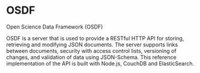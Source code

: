 # OSDF
Open Science Data Framework (OSDF)

OSDF is a server that is used to provide a RESTful HTTP API for storing, retrieving and modifying
JSON documents.  The server supports links between documents, security with access control lists,
versioning of changes, and validation of data using JSON-Schema. This reference implementation of
the API is built with Node.js, CouchDB and ElasticSearch.
